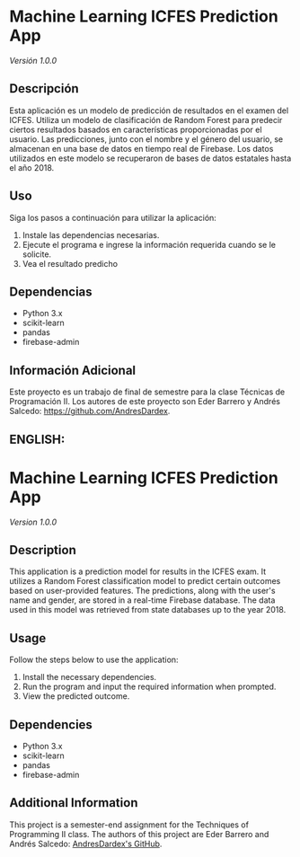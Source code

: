 # Machine Learning ICFES Prediction App

*Versión 1.0.0*

## Descripción

Esta aplicación es un modelo de predicción de resultados en el examen del ICFES. Utiliza un modelo de clasificación de Random Forest para predecir ciertos resultados basados en características proporcionadas por el usuario. Las predicciones, junto con el nombre y el género del usuario, se almacenan en una base de datos en tiempo real de Firebase. Los datos utilizados en este modelo se recuperaron de bases de datos estatales hasta el año 2018.

## Uso

Siga los pasos a continuación para utilizar la aplicación:

1. Instale las dependencias necesarias.
2. Ejecute el programa e ingrese la información requerida cuando se le solicite.
3. Vea el resultado predicho

## Dependencias

- Python 3.x
- scikit-learn
- pandas
- firebase-admin
  <!-- Agregue cualquier otra dependencia aquí -->

## Información Adicional

Este proyecto es un trabajo de final de semestre para la clase Técnicas de Programación II. Los autores de este proyecto son Eder Barrero y Andrés Salcedo: https://github.com/AndresDardex.


## ENGLISH:

# Machine Learning ICFES Prediction App

*Version 1.0.0*

## Description

This application is a prediction model for results in the ICFES exam. It utilizes a Random Forest classification model to predict certain outcomes based on user-provided features. The predictions, along with the user's name and gender, are stored in a real-time Firebase database. The data used in this model was retrieved from state databases up to the year 2018.

## Usage

Follow the steps below to use the application:

1. Install the necessary dependencies.
2. Run the program and input the required information when prompted.
3. View the predicted outcome.

## Dependencies

- Python 3.x
- scikit-learn
- pandas
- firebase-admin
  <!-- Add any other dependencies here -->

## Additional Information

This project is a semester-end assignment for the Techniques of Programming II class. The authors of this project are Eder Barrero and Andrés Salcedo: [AndresDardex's GitHub](https://github.com/AndresDardex).



